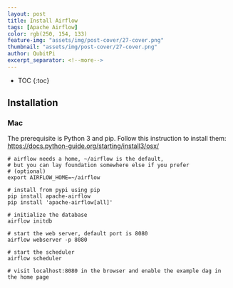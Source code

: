 ```yaml
---
layout: post
title: Install Airflow
tags: [Apache Airflow]
color: rgb(250, 154, 133)
feature-img: "assets/img/post-cover/27-cover.png"
thumbnail: "assets/img/post-cover/27-cover.png"
author: QubitPi
excerpt_separator: <!--more-->
---
```


<!--more-->

* TOC
{:toc}

## Installation

### Mac

The prerequisite is Python 3 and pip. Follow this instruction to install them:
https://docs.python-guide.org/starting/install3/osx/

    # airflow needs a home, ~/airflow is the default,
    # but you can lay foundation somewhere else if you prefer
    # (optional)
    export AIRFLOW_HOME=~/airflow
    
    # install from pypi using pip
    pip install apache-airflow
    pip install 'apache-airflow[all]'
    
    # initialize the database
    airflow initdb
    
    # start the web server, default port is 8080
    airflow webserver -p 8080
    
    # start the scheduler
    airflow scheduler
    
    # visit localhost:8080 in the browser and enable the example dag in the home page
